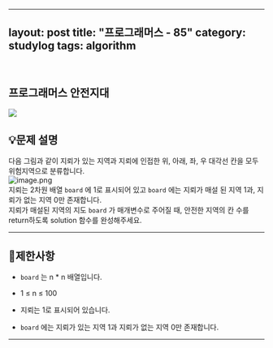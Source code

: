 ﻿
---
layout: post
title: "프로그래머스 - 85"
category: studylog
tags: algorithm
---

<br>

## 프로그래머스 안전지대


![](https://velog.velcdn.com/images/dlsdud9098/post/e1464da6-734f-4172-a5d3-8df73b71a328/image.png)
## 💡문제 설명
다음 그림과 같이 지뢰가 있는 지역과 지뢰에 인접한 위, 아래, 좌, 우 대각선 칸을 모두 위험지역으로 분류합니다.<br/><img alt="image.png" src="https://grepp-programmers.s3.ap-northeast-2.amazonaws.com/files/production/124a2c93-da99-4643-96a8-292bb871f553/image.png" title=""/><br/>지뢰는 2차원 배열 ```board```
에 1로 표시되어 있고 ```board```
에는 지뢰가 매설 된 지역 1과, 지뢰가 없는 지역 0만 존재합니다.<br/>지뢰가 매설된 지역의 지도 ```board```
가 매개변수로 주어질 때, 안전한 지역의 칸 수를 return하도록 solution 함수를 완성해주세요.


---




## 🚫제한사항


* ```board```
는 n * n 배열입니다.




* 1 ≤ n ≤ 100




* 지뢰는 1로 표시되어 있습니다.




* ```board```
에는 지뢰가 있는 지역 1과 지뢰가 없는 지역 0만 존재합니다.




---


